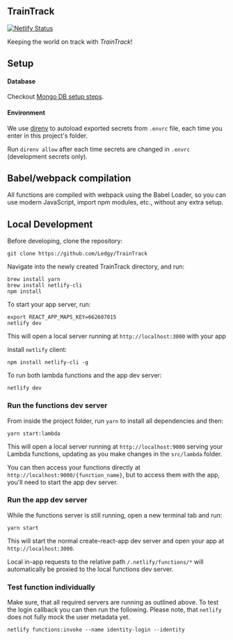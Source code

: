 ## TrainTrack

[![Netlify Status](https://api.netlify.com/api/v1/badges/56e7dcca-dca3-4516-bfec-a1fead6ee773/deploy-status)](https://app.netlify.com/sites/train-track/deploys)

Keeping the world on track with _TrainTrack_!

## Setup

#### Database

Checkout [Mongo DB setup steps](https://github.com/Ledgy/TrainTrack/wiki/Mongo-db-dev-setup).

#### Environment

We use [direnv] to autoload exported secrets from `.envrc` file, each time you enter in this project's folder.

Run `direnv allow` after each time secrets are changed in `.envrc` (development secrets only).

[direnv]: https://direnv.net/

## Babel/webpack compilation

All functions are compiled with webpack using the Babel Loader, so you can use modern JavaScript, import npm modules, etc., without any extra setup.


## Local Development

Before developing, clone the repository:
```
git clone https://github.com/Ledgy/TrainTrack
```

Navigate into the newly created TrainTrack directory, and run:
```
brew install yarn
brew install netlify-cli
npm install
```

To start your app server, run:
```
export REACT_APP_MAPS_KEY=662607015
netlify dev
```

This will open a local server running at `http://localhost:3000` with your app

Install `netlify` client:

```
npm install netlify-cli -g
```

To run both lambda functions and the app dev server:

```
netlify dev
```

### Run the functions dev server

From inside the project folder, run `yarn` to install all dependencies and then:

```
yarn start:lambda
```

This will open a local server running at `http://localhost:9000` serving your Lambda functions, updating as you make changes in the `src/lambda` folder.

You can then access your functions directly at `http://localhost:9000/{function_name}`, but to access them with the app, you'll need to start the app dev server.

### Run the app dev server

While the functions server is still running, open a new terminal tab and run:

```
yarn start
```

This will start the normal create-react-app dev server and open your app at `http://localhost:3000`.

Local in-app requests to the relative path `/.netlify/functions/*` will automatically be proxied to the local functions dev server.

### Test function individually

Make sure, that all required servers are running as outlined above. To test the
login callback you can then run the following. Please note, that `netlify` does
not fully mock the user metadata yet.

```
netlify functions:invoke --name identity-login --identity
```

